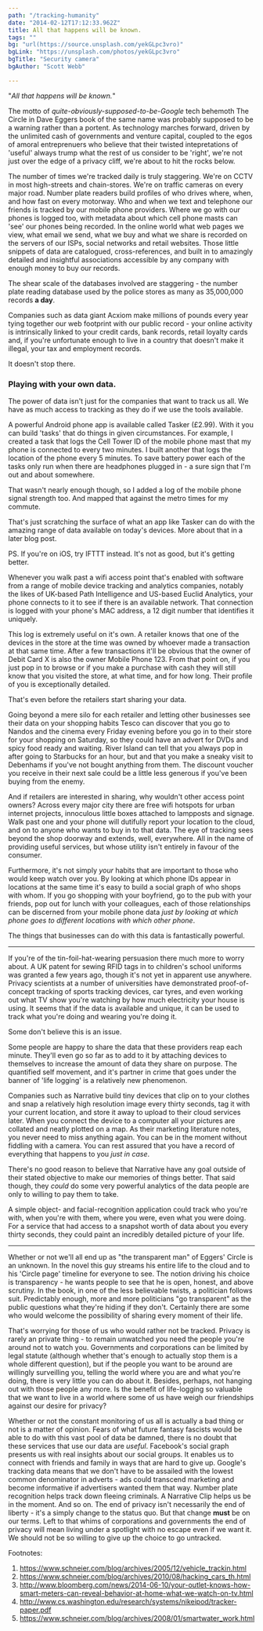 ```yaml
---
path: "/tracking-humanity"
date: "2014-02-12T17:12:33.962Z"
title: All that happens will be known.
tags: ""
bg: "url(https://source.unsplash.com/yekGLpc3vro)"
bgLink: "https://unsplash.com/photos/yekGLpc3vro"
bgTitle: "Security camera"
bgAuthor: "Scott Webb"

---
```

"*All that happens will be known.*"

The motto of _quite-obviously-supposed-to-be-Google_ tech behemoth The Circle in Dave Eggers book of the same name was probably supposed to be a warning rather than a portent. As technology marches forward, driven by the unlimited cash of governments and venture capital, coupled to the egos of amoral entreprenuers who believe that their twisted intepretations of 'useful' always trump what the rest of us consider to be 'right', we're not just over the edge of a privacy cliff, we're about to hit the rocks below.

The number of times we're tracked daily is truly staggering. We're on CCTV in most high-streets and chain-stores. We're on traffic cameras on every major road. Number plate readers build profiles of who drives where, when, and how fast on every motorway. Who and when we text and telephone our friends is tracked by our mobile phone providers. Where we go with our phones is logged too, with metadata about which cell phone masts can 'see' our phones being recorded. In the online world what web pages we view, what email we send, what we buy and what we share is recorded on the servers of our ISPs, social networks and retail websites. Those little snippets of data are catalogued, cross-references, and built in to amazingly detailed and insightful associations accessible by any company with enough money to buy our records.

The shear scale of the databases involved are staggering - the number plate reading database used by the police stores as many as 35,000,000 records **a day**.

Companies such as data giant Acxiom make millions of pounds every year tying together our web footprint with our public record - your online activity is intrinsically linked to your credit cards, bank records, retail loyalty cards and, if you're unfortunate enough to live in a country that doesn't make it illegal, your tax and employment records.

It doesn't stop there.

<aside class="col-xs-4"><h3>Playing with your own data.</h3>
<p>The power of data isn't just for the companies that want to track us all. We have as much access to tracking as they do if we use the tools available.</p>
<p>A powerful Android phone app is available called Tasker (£2.99). With it you can build 'tasks' that do things in given circumstances. For example, I created a task that logs the Cell Tower ID of the mobile phone mast that my phone is connected to every two minutes. I built another that logs the location of the phone every 5 minutes. To save battery power each of the tasks only run when there are headphones plugged in - a sure sign that I'm out and about somewhere.</p>
<p>That wasn't nearly enough though, so I added a log of the mobile phone signal strength too. And mapped that against the metro times for my commute.</p>
<p>That's just scratching the surface of what an app like Tasker can do with the amazing range of data available on today's devices. More about that in a later blog post.</p>
<p>PS. If you're on iOS, try IFTTT instead. It's not as good, but it's getting better.</p>
</aside>

Whenever you walk past a wifi access point that's enabled with software from a range of mobile device tracking and analytics companies, notably the likes of UK-based Path Intelligence and US-based Euclid Analytics, your phone connects to it to see if there is an available network. That connection is logged with your phone's MAC address, a 12 digit number that identifies it uniquely.

This log is extremely useful on it's own. A retailer knows that one of the devices in the store at the time was owned by whoever made a transaction at that same time. After a few transactions it'll be obvious that the owner of Debit Card X is also the owner Mobile Phone 123. From that point on, if you just pop in to browse or if you make a purchase with cash they will still know that you visited the store, at what time, and for how long. Their profile of you is exceptionally detailed.

That's even before the retailers start sharing your data.

Going beyond a mere silo for each retailer and letting other businesses see their data on your shopping habits Tesco can discover that you go to Nandos and the cinema every Friday evening before you go in to their store for your shopping on Saturday, so they could have an advert for DVDs and spicy food ready and waiting. River Island can tell that you always pop in after going to Starbucks for an hour, but and that you make a sneaky visit to Debenhams if you've not bought anything from them. The discount voucher you receive in their next sale could be a little less generous if you've been buying from the enemy.

And if retailers are interested in sharing, why wouldn't other access point owners? Across every major city there are free wifi hotspots for urban internet projects, innoculous little boxes attached to lampposts and signage. Walk past one and your phone will dutifully report your location to the cloud, and on to anyone who wants to buy in to that data. The eye of tracking sees beyond the shop doorway and extends, well, everywhere. All in the name of providing useful services, but whose utility isn't entirely in favour of the consumer.

Furthermore, it's not simply *your* habits that are important to those who would keep watch over you. By looking at which phone IDs appear in locations at the same time it's easy to build a social graph of who shops with whom. If you go shopping with your boyfriend, go to the pub with your friends, pop out for lunch with your colleagues, each of those relationships can be discerned from your mobile phone data *just by looking at which phone goes to different locations with which other phone*.

The things that businesses can do with this data is fantastically powerful.

-------------

If you're of the tin-foil-hat-wearing persuasion there much more to worry about. A UK patent for sewing RFID tags in to children's school uniforms was granted a few years ago, though it's not yet in apparent use anywhere. Privacy scientists at a number of universities have demonstrated proof-of-concept tracking of sports tracking devices, car tyres, and even working out what TV show you're watching by how much electricity your house is using. It seems that if the data is available and unique, it can be used to track what you're doing and wearing you're doing it.

Some don't believe this is an issue.

Some people are happy to share the data that these providers reap each minute. They'll even go so far as to add to it by attaching devices to themselves to increase the amount of data they share on purpose. The quantified self movement, and it's partner in crime that goes under the banner of 'life logging' is a relatively new phenomenon.

Companies such as Narrative build tiny devices that clip on to your clothes and snap a relatively high resolution image every thirty seconds, tag it with your current location, and store it away to upload to their cloud services later. When you connect the device to a computer all your pictures are collated and neatly plotted on a map. As their marketing literature notes, you never need to miss anything again. You can be in the moment without fiddling with a camera. You can rest assured that you have a record of everything that happens to you *just in case*.

There's no good reason to believe that Narrative have any goal outside of their stated objective to make our memories of things better. That said though, they *could* do some very powerful analytics of the data people are only to willing to pay them to take.

A simple object- and facial-recognition application could track who you're with, when you're with them, where you were, even what you were doing. For a service that had access to a snapshot worth of data about you every thirty seconds, they could paint an incredibly detailed picture of your life.

-------------

Whether or not we'll all end up as "the transparent man" of Eggers' Circle is an unknown. In the novel this guy streams his entire life to the cloud and to his 'Circle page' timeline for everyone to see. The notion driving his choice is transparency - he wants people to see that he is open, honest, and above scrutiny. In the book, in one of the less believable twists, a politician follows suit. Predictably enough, more and more politicians "go transparent" as the public questions what they're hiding if they don't. Certainly there are some who would welcome the possibility of sharing every moment of their life.

That's worrying for those of us who would rather not be tracked. Privacy is rarely an private thing - to remain unwatched you need the people you're around not to watch you. Governments and corporations can be limited by legal statute (although whether that's enough to actually stop them is a whole different question), but if the people you want to be around are willingly surveilling you, telling the world where you are and what you're doing, there is very little you can do about it. Besides, perhaps, not hanging out with those people any more. Is the benefit of life-logging so valuable that we want to live in a world where some of us have weigh our friendships against our desire for privacy?

Whether or not the constant monitoring of us all is actually a bad thing or not is a matter of opinion. Fears of what future fantasy fascists would be able to do with this vast pool of data be damned, there is no doubt that these services that use our data are *useful*. Facebook's social graph presents us with real insights about our social groups. It enables us to connect with friends and family in ways that are hard to give up. Google's tracking data means that we don't have to be assailed with the lowest common denominator in adverts - ads could transcend marketing and become informative if advertisers wanted them that way. Number plate recognition helps track down fleeing criminals. A Narrative Clip helps us be in the moment. And so on. The end of privacy isn't necessarily the end of liberty - it's a simply change to the status quo. But that change **must** be on our terms. Left to that whims of corporations and governments the end of privacy will mean living under a spotlight with no escape even if we want it. We should not be so willing to give up the choice to go untracked.

Footnotes:

1. https://www.schneier.com/blog/archives/2005/12/vehicle_trackin.html
1. https://www.schneier.com/blog/archives/2010/08/hacking_cars_th.html
1. http://www.bloomberg.com/news/2014-06-10/your-outlet-knows-how-smart-meters-can-reveal-behavior-at-home-what-we-watch-on-tv.html
1. http://www.cs.washington.edu/research/systems/nikeipod/tracker-paper.pdf
1. https://www.schneier.com/blog/archives/2008/01/smartwater_work.html

